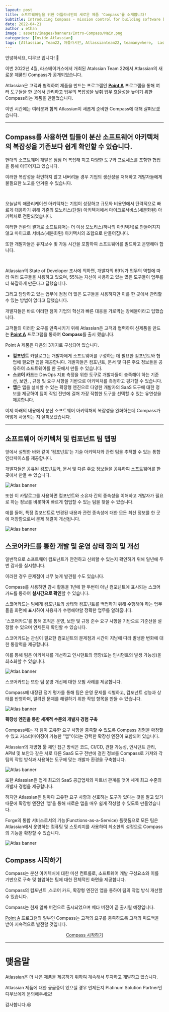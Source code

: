 ```yaml
---
layout: post
title: 소프트웨어팀을 위한 아틀라시안의 새로운 제품 'Compass'를 소개합니다!
Subtitle: Introducing Compass - mission control for building software better
date: 2022-04-21
author : ethan
image : assets/images/banners/Intro-Compass/Main.png
categories: [Inside Atlassian]
tags: [Atlassian, Team22, 아틀라시안, Atlassianteam22, teamanywhere,  Lasvegas, 아틀라시안컨퍼런스, postcovid, compass, atlassiananlytics, team22keynote, 컴파스]
---
```




안녕하세요, 디무브 입니다! 🎈

이번 2022년 4월, 라스베이거스에서 개최된 Atalssian Team 22에서 Atlassian의 새로운 제품인 Compass가 공개되었습니다. 

Atlassian은 고객과 협력하여 제품을 만드는 프로그램인 [**Point A**](https://www.atlassian.com/point-a) 프로그램을 통해 여러 도구들을 한 곳에서 관리하고 업무의 복잡성을 낮춰 업무 효율성을 높이기 위한 Compass라는 제품을 만들었습니다.

이번 시간에는 여러분과 함께 Atlassian이 새롭게 준비한 Compass에 대해 살펴보겠습니다.



---

## Compass를 사용하면 팀들이 분산 소프트웨어 아키텍처의 복잡성을 기존보다 쉽게 확인할 수 있습니다.



현대의 소프트웨어 개발은 점점 더 복잡해 지고 다양한 도구와 프로세스를 포함한 협업을 통해 이루어지고 있습니다. 

이러한 복잡성을 확인하지 않고 내버려둘 경우 기업의 생산성을 저해하고 개발자들에게 불필요한 노고를 안겨줄 수 있습니다.

 <br/>

오늘날의 애플리케이션 아키텍처는 기업이 성장하고 규모와 비용면에서 탄력적으로 빠르게 대응하기 위해 기존의 모노리스(단일) 아키텍처에서 마이크로서비스(세분화된) 아키텍처로 전환되었습니다. 

이러한 전환의 결과로 소프트웨어는 더 이상 모노리스(하나의 아키텍처)로 만들어지지 않고 마이크로 서비스(세분화된) 아키텍처의 조합으로 만들어집니다. 

또한 개발자들은 유지보수 및 가동 시간을 포함하여 소프트웨어를 빌드하고 운영해야 합니다.

 <br/>

Atlassian의 State of Developer 조사에 의하면, 개발자의 69%가 업무의 역할에 따라 여러 도구들을 사용하고 있으며, 55%는 자신이 사용하고 있는 많은 도구들이 업무를 더 복잡하게 만든다고 답했습니다. 

그리고 담당하고 있는 업무에 점점 더 많은 도구들을 사용하지만 이를 한 곳에서 관리할 수 있는 방법이 없다고 답했습니다. 

개발자들은 바로 이러한 점이 기업의 혁신과 빠른 대응을 가로막는 장애물이라고 답했습니다.

고객들의 이러한 요구를 만족시키기 위해 Atlassian은 고객과 협력하여 신제품을 만드는 [**Point A**](https://www.atlassian.com/point-a) 프로그램을 통하여 **Compass**를 출시 했습니다. 



Point A 제품은 다음의 3가지로 구성되어 있습니다.

- **컴포넌트** 카탈로그는 개발자에게 소프트웨어를 구성하는 데 필요한 컴포넌트와 협업에 필요한 맵을 제공합니다. 개발자들은 컴포넌트, 문서 및 다른 주요 정보들을 공유하여 소프트웨어를 한 곳에서 만들 수 있습니다.
- **스코어 카드**는 DevOps 지표 측정을 위한 도구로 개발자들이 충족해야 하는 기준선, 보안, , 규정 및 요구 사항을 기반으로 아키텍처를 측정하고 평가할 수 있습니다.
- **앱**은 앱을 설치할 수 있는 확장형 엔진으로 다양한 개발자의 SaaS 도구에 대한 정보를 제공하여 팀이 작업 전반에 걸쳐 가장 적합한 도구를 선택할 수 있는 유연성을 제공합니다.

 

이제 아래의 내용에서 분산 소프트웨어 아키텍처의 복잡성을 완화하는데 Compass가 어떻게 사용되는 지 살펴보겠습니다.

----------

## **소프트웨어 아키텍처 및 컴포넌트 팀 맵핑**

앞에서 설명한 바와 같이 '컴포넌트'는 기술 아키텍처와 관련 팀을 추적할 수 있는 통합 인터페이스를 제공합니다. 

개발자들은 공유된 컴포넌트와, 문서 및 다른 주요 정보들을 공유하여 소프트웨어를 한 곳에서 만들 수 있습니다.

![Atlas banner](/assets/images/banners/Intro-Compass/1.png)

또한 이 카탈로그를 사용하면 컴포넌트와 소유자 간의 종속성을 이해하고 개발자가 필요로 하는 정보를 비롯하여 빠르게 협업할 수 있는 팀을 찾을 수 있습니다. 

예를 들어, 특정 컴포넌트로 변경된 내용과 관련 종속성에 대한 모든 최신 정보를 한 곳에 저장함으로써 문제 해결이 개선됩니다.

![Atlas banner](/assets/images/banners/Intro-Compass/2.png)



## **스코어카드를 통한 개발 및 운영 상태 정의 및 개선**

일반적으로 소프트웨어 컴포넌트가 안전하고 신뢰할 수 있는지 확인하기 위해 일년에 두 번 감사를 실시합니다. 

이러한 경우 문제점이 너무 늦게 발견될 수도 있습니다.

 

Compass를 사용하면 감시 활동을 1년에 한 두번이 아닌 컴포넌트에 표시되는 스코어카드를 통하여 **실시간으로 확인**할 수 있습니다. 

스코어카드는 팀에게 컴포넌트의 상태와 컴포넌트를 백업하기 위해 수행해야 하는 업무들을 화면에 표시하여 사용자가 수행해야할 정확한 업무를 알려줍니다.

 

'스코어카드'를 통해 조직은 운영, 보안 및 규정 준수 요구 사항을 기반으로 기준선을 설정할 수 있으며 언제든지 확인할 수 있습니다. 

스코어카드는 관심이 필요한 컴포넌트의 문제점과 시간이 지남에 따라 발생한 변화에 대한 통찰력을 제공합니다. 

이를 통해 팀은 아키텍처를 개선하고 인시던트의 영향(또는 인시던트의 발생 가능성)을 최소화할 수 있습니다.

![Atlas banner](/assets/images/banners/Intro-Compass/3.png)



스코어카드는 또한 팀 운영 개선에 대한 모범 사례를 제공합니다. 

Compass에 내장된 정기 평가를 통해 팀은 운영 문제를 식별하고, 컴포넌트 성능과 상태를 반영하며, 알려진 문제를 해결하기 위한 작업 항목을 만들 수 있습니다.



![Atlas banner](/assets/images/banners/Intro-Compass/4.png)



**확장성 엔진을 통한 세계적 수준의 개발자 경험 구축**

Compass에는 각 팀이 고유한 요구 사항을 충족할 수 있도록 Compass 경험을 확장할 수 있고 커스터마이징이 가능한 "앱"이라는 강력한 확장성 엔진이 포함되어 있습니다. 

Atlassian의 개방형 툴 체인 접근 방식은 코드, CI/CD, 관찰 가능성, 인시던트 관리, APM 및 보안과 같은 서로 다른 SaaS 도구 전반에 걸친 정보를 Compass로 가져와 각 팀의 작업 방식과 사용하는 도구에 맞는 개발자 환경을 구축합니다.



![Atlas banner](/assets/images/banners/Intro-Compass/5.png)



또한 Atlassian은 업계 최고의 SaaS 공급업체와 파트너 관계를 맺어 세계 최고 수준의 개발자 경험을 제공합니다. 

하지만 Atlassian은 팀마다 고유한 요구 사항과 선호하는 도구가 있다는 것을 알고 있기 때문에 확장형 엔진인 '앱'을 통해 새로운 앱을 매우 쉽게 작성할 수 있도록 만들었습니다. 

Forge의 통합 서비스로서의 기능(Functions-as-a-Service) 플랫폼으로 모든 팀은 Atlassian에서 운영하는 컴퓨팅 및 스토리지를 사용하여 최소한의 설정으로 Compass의 기능을 확장할 수 있습니다.



![Atlas banner](/assets/images/banners/Intro-Compass/Main.png)



## **Compass 시작하기**

Compass는 분산 아키텍처에 대한 미션 컨트롤로, 소프트웨어 개발 구성요소와 이를 기반으로 구축 및 협업하는 팀에 대한 전체적인 화면을 제공합니다.

Compass의 컴포넌트 ,스코어 카드, 확장형 엔진인 앱을 통하여 팀의 작업 방식 개선할 수 있습니다.

Compass는 현재 알파 버전으로 출시되었으며 베타 버전이 곧 출시될 예정입니다. 

[Point A](https://cts.businesswire.com/ct/CT?id=smartlink&url=https%3A%2F%2Fwww.atlassian.com%2Fpoint-a&esheet=52419531&newsitemid=20210428005737&lan=en-US&anchor=Point+A&index=4&md5=c1426a773a1b127c80e8b44579ec8c99) 프로그램의 일부인 Compass는 고객의 요구를 충족하도록 고객의 피드백을 받아 지속적으로 발전할 것입니다.

<center><a href="https://www.atlassian.com/software/compass">Compass 시작하기</a></center>

------

# 맺음말

Atlassian은 더 나은 제품을 제공하기 위하여 계속해서 투자하고 개발하고 있습니다.

Atlassian 제품에 대한 궁금증이 있으실 경우 언제든지 Platinum Solution Partner인 디무브에게 문의해주세요!

감사합니다.😃
